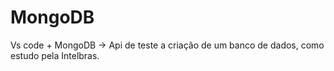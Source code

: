 # MongoDB
Vs code + MongoDB -> Api de teste a criação de um banco de dados, como estudo pela Intelbras.
